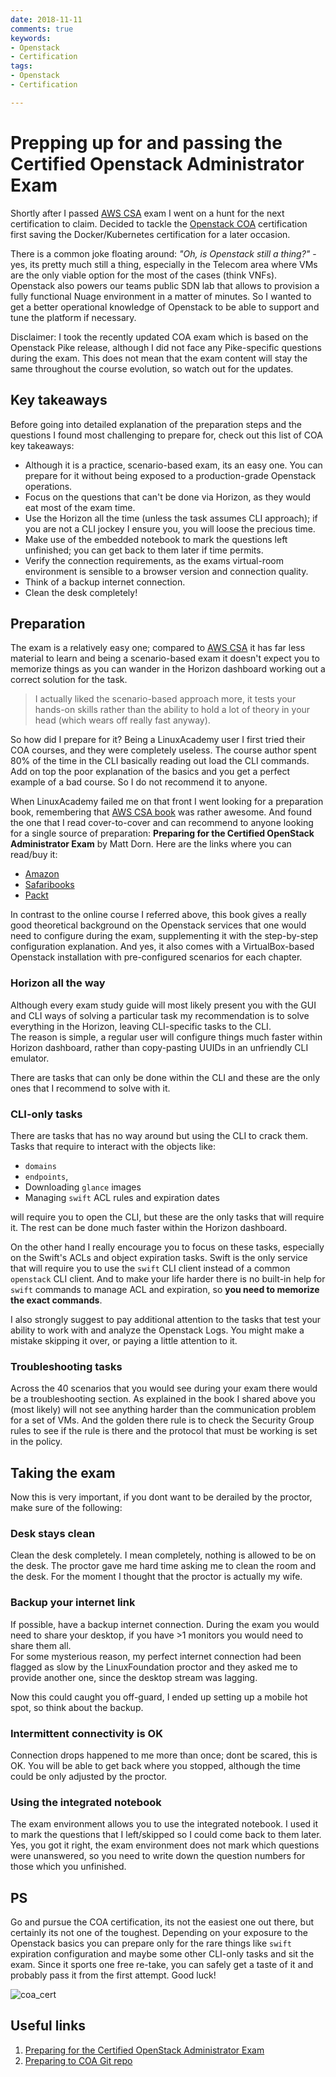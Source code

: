```yaml
---
date: 2018-11-11
comments: true
keywords:
- Openstack
- Certification
tags:
- Openstack
- Certification

---
```

# Prepping up for and passing the Certified Openstack Administrator Exam

Shortly after I passed [AWS CSA](aws_csa_certification.md) exam I went on a hunt for the next certification to claim. Decided to tackle the [Openstack COA](https://www.openstack.org/coa) certification first saving the Docker/Kubernetes certification for a later occasion.

There is a common joke floating around: _"Oh, is Openstack still a thing?"_ - yes, its pretty much still a thing, especially in the Telecom area where VMs are the only viable option for the most of the cases (think VNFs).  
Openstack also powers our teams public SDN lab that allows to provision a fully functional Nuage environment in a matter of minutes. So I wanted to get a better operational knowledge of Openstack to be able to support and tune the platform if necessary.

Disclaimer: I took the recently updated COA exam which is based on the Openstack Pike release, although I did not face any Pike-specific questions during the exam. This does not mean that the exam content will stay the same throughout the course evolution, so watch out for the updates.

<!-- more -->
## Key takeaways

Before going into detailed explanation of the preparation steps and the questions I found most challenging to prepare for, check out this list of COA key takeaways:

- Although it is a practice, scenario-based exam, its an easy one. You can prepare for it without being exposed to a production-grade Openstack operations.
- Focus on the questions that can't be done via Horizon, as they would eat most of the exam time.
- Use the Horizon all the time (unless the task assumes CLI approach); if you are not a CLI jockey I ensure you, you will loose the precious time.
- Make use of the embedded notebook to mark the questions left unfinished; you can get back to them later if time permits.
- Verify the connection requirements, as the exams virtual-room environment is sensible to a browser version and connection quality.
- Think of a backup internet connection.
- Clean the desk completely!

## Preparation

The exam is a relatively easy one; compared to [AWS CSA](aws_csa_certification.md) it has far less material to learn and being a scenario-based exam it doesn't expect you to memorize things as you can wander in the Horizon dashboard working out a correct solution for the task.

> I actually liked the scenario-based approach more, it tests your hands-on skills rather than the ability to hold a lot of theory in your head (which wears off really fast anyway).

So how did I prepare for it? Being a LinuxAcademy user I first tried their COA courses, and they were completely useless. The course author spent 80% of the time in the CLI basically reading out load the CLI commands. Add on top the poor explanation of the basics and you get a perfect example of a bad course. So I do not recommend it to anyone.

When LinuxAcademy failed me on that front I went looking for a preparation book, remembering that [AWS CSA book](https://www.amazon.com/Certified-Solutions-Architect-Official-Study/dp/1119138558) was rather awesome. And found the one that I read cover-to-cover and can recommend to anyone looking for a single source of preparation: **Preparing for the Certified OpenStack Administrator Exam** by Matt Dorn. Here are the links where you can read/buy it:

- [Amazon](https://www.amazon.com/Preparing-Certified-OpenStack-Administrator-Exam-ebook/dp/B06WRT43DW)
- [Safaribooks](https://www.safaribooksonline.com/library/view/preparing-for-the/9781787288416/)
- [Packt](https://www.packtpub.com/virtualization-and-cloud/preparing-certified-openstack-administrator-exam)

In contrast to the online course I referred above, this book gives a really good theoretical background on the Openstack services that one would need to configure during the exam, supplementing it with the step-by-step configuration explanation. And yes, it also comes with a VirtualBox-based Openstack installation with pre-configured scenarios for each chapter.

### Horizon all the way

Although every exam study guide will most likely present you with the GUI and CLI ways of solving a particular task my recommendation is to solve everything in the Horizon, leaving CLI-specific tasks to the CLI.  
The reason is simple, a regular user will configure things much faster within Horizon dashboard, rather than copy-pasting UUIDs in an unfriendly CLI emulator.

There are tasks that can only be done within the CLI and these are the only ones that I recommend to solve with it.

### CLI-only tasks

There are tasks that has no way around but using the CLI to crack them. Tasks that require to interact with the objects like:

- `domains`
- `endpoints`,
- Downloading `glance` images
- Managing `swift` ACL rules and expiration dates

will require you to open the CLI, but these are the only tasks that will require it. The rest can be done much faster within the Horizon dashboard.

On the other hand I really encourage you to focus on these tasks, especially on the Swift's ACLs and object expiration tasks. Swift is the only service that will require you to use the `swift` CLI client instead of a common `openstack` CLI client. And to make your life harder there is no built-in help for `swift` commands to manage ACL and expiration, so **you need to memorize the exact commands**.

I also strongly suggest to pay additional attention to the tasks that test your ability to work with and analyze the Openstack Logs. You might make a mistake skipping it over, or paying a little attention to it.

### Troubleshooting tasks

Across the 40 scenarios that you would see during your exam there would be a troubleshooting section. As explained in the book I shared above you (most likely) will not see anything harder than the communication problem for a set of VMs. And the golden there rule is to check the Security Group rules to see if the rule is there and the protocol that must be working is set in the policy.

## Taking the exam

Now this is very important, if you dont want to be derailed by the proctor, make sure of the following:

### Desk stays clean

Clean the desk completely. I mean completely, nothing is allowed to be on the desk. The proctor gave me hard time asking me to clean the room and the desk. For the moment I thought that the proctor is actually my wife.

### Backup your internet link

If possible, have a backup internet connection. During the exam you would need to share your desktop, if you have >1 monitors you would need to share them all.  
For some mysterious reason, my perfect internet connection had been flagged as slow by the LinuxFoundation proctor and they asked me to provide another one, since the desktop stream was lagging.

Now this could caught you off-guard, I ended up setting up a mobile hot spot, so think about the backup.

### Intermittent connectivity is OK

Connection drops happened to me more than once; dont be scared, this is OK. You will be able to get back where you stopped, although the time could be only adjusted by the proctor.

### Using the integrated notebook

The exam environment allows you to use the integrated notebook. I used it to mark the questions that I left/skipped so I could come back to them later. Yes, you got it right, the exam environment does not mark which questions were unanswered, so you need to write down the question numbers for those which you unfinished.

## PS

Go and pursue the COA certification, its not the easiest one out there, but certainly its not one of the toughest. Depending on your exposure to the Openstack basics you can prepare only for the rare things like `swift` expiration configuration and maybe some other CLI-only tasks and sit the exam. Since it sports one free re-take, you can safely get a taste of it and probably pass it from the first attempt. Good luck!

![coa_cert](https://gitlab.com/rdodin/pics/-/wikis/uploads/11111cf64e2d44ece59a82837f1c4db6/image.png)

## Useful links

1. [Preparing for the Certified OpenStack Administrator Exam](https://www.amazon.com/Preparing-Certified-OpenStack-Administrator-Exam-ebook/dp/B06WRT43DW)
2. [Preparing to COA Git repo](https://github.com/PacktPublishing/Preparing-for-the-Certified-OpenStack-Administrator-Exam)

